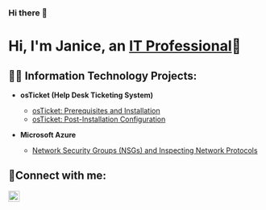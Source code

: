 ### Hi there 👋
<h1>Hi, I'm Janice, an <a href="https://www.linkedin.com/in/janice-quarterman-msh-38016015">IT Professional</a>🧡
 <![image](https://user-images.githubusercontent.com/116759326/198177389-251d8f17-d4fb-4709-b8bf-8f2a57d00932.png)
/h1>

<h2>👨‍💻 Information Technology Projects:</h2>

- <b>osTicket (Help Desk Ticketing System)</b>
  - [osTicket: Prerequisites and Installation](https://github.com/janice0404/osticket-prereqs)
  - [osTicket: Post-Installation Configuration](https://github.com/janice0404/post-install-config)
  
- <b>Microsoft Azure</b>
  
  - [Network Security Groups (NSGs) and Inspecting Network Protocols](https://github.com/Janice0404/Azure-Network-Security-Groups)

<h2>🤳Connect with me:</h2>

[<img align="left" alt="Janice | LinkedIn" width="22px" src="https://cdn.jsdelivr.net/npm/simple-icons@v3/icons/linkedin.svg" />][linkedin]

[linkedin]: https://linkedin.com/in/Janice
<!--
**Janice0404/Janice0404** is a ✨ _special_ ✨ repository because its `README.md` (this file) appears on your GitHub profile.

Here are some ideas to get you started:

- 🔭 I’m currently working on ...
- 🌱 I’m currently learning ...
- 👯 I’m looking to collaborate on ...
- 🤔 I’m looking for help with ...
- 💬 Ask me about ...
- 📫 How to reach me: ...
- 😄 Pronouns: ...
- ⚡ Fun fact: ...
-->
